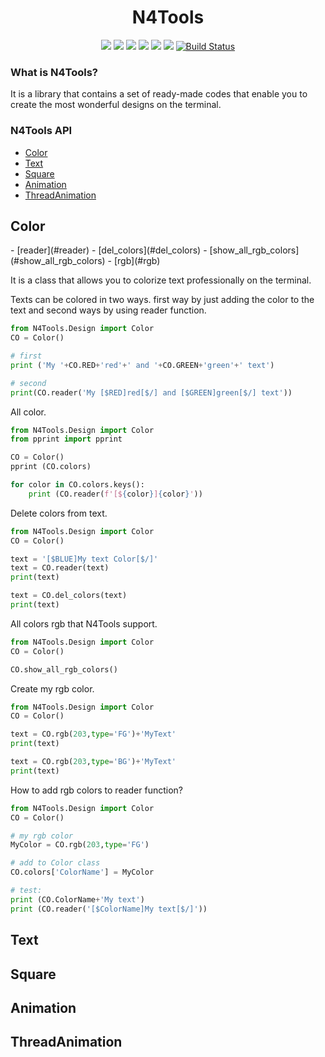 <h1 align="center">N4Tools</h1>
<p align="center">
    <a href=""><img src="https://img.shields.io/cocoapods/l/Cocoapods"></a>
    <a href="https://www.python.org/"><img src="https://img.shields.io/badge/python-3.7|3.8-red.svg"></a>
    <a href=""><img src="https://img.shields.io/pypi/v/N4Tools?label=N4Tools"></a>
    <a href="https://pypi.org/project/python-bidi"><img src="https://img.shields.io/pypi/v/python-bidi?color=darkgreen&label=python-bidi"></a>
    <a href="https://pypi.org/project/pyfiglet"><img src="https://img.shields.io/pypi/v/pyfiglet?color=darkgreen&label=pyfiglet"></a>
    <a href="https://pypi.org/project/arabic_reshaper"><img src="https://img.shields.io/pypi/v/arabic_reshaper?color=darkgreen&label=arabic_reshaper"></a> 
    <a href="https://pepy.tech/project/n4tools"><img alt="Build Status" src="https://pepy.tech/badge/n4tools"></a>
</p>

### What is N4Tools?
It is a library that contains a set of ready-made codes that enable you to create the most wonderful designs on the terminal.

### N4Tools API
 - [Color](#Color)
 - [Text](#Text)
 - [Square](#Square)
 - [Animation](#Animation)
 - [ThreadAnimation](#ThreadAnimation)

<h2 id="Color"> Color </h2>
 - [reader](#reader)
 - [del_colors](#del_colors)
 - [show_all_rgb_colors](#show_all_rgb_colors)
 - [rgb](#rgb)

It is a class that allows you to colorize text professionally on the terminal.

<div id="reader"> </div>
Texts can be colored in two ways.
first way by just adding the color to the text and second ways by using reader function.

```python
from N4Tools.Design import Color
CO = Color()

# first
print ('My '+CO.RED+'red'+' and '+CO.GREEN+'green'+' text')

# second
print(CO.reader('My [$RED]red[$/] and [$GREEN]green[$/] text'))
```
All color.
```python
from N4Tools.Design import Color
from pprint import pprint

CO = Color()
pprint (CO.colors)

for color in CO.colors.keys():
    print (CO.reader(f'[${color}]{color}'))
```

<div id="del_colors"> </div>
Delete colors from text.

```python
from N4Tools.Design import Color
CO = Color()

text = '[$BLUE]My text Color[$/]'
text = CO.reader(text)
print(text)

text = CO.del_colors(text)
print(text)
```
<div id="show_all_rgb_colors"> </div>
All colors rgb that N4Tools support.

```python
from N4Tools.Design import Color
CO = Color()

CO.show_all_rgb_colors()
```

<div id="rgb"> </div>
Create my rgb color.

```python
from N4Tools.Design import Color
CO = Color()

text = CO.rgb(203,type='FG')+'MyText'
print(text)

text = CO.rgb(203,type='BG')+'MyText'
print(text)
```
How to add rgb colors to reader function?
```python
from N4Tools.Design import Color
CO = Color()

# my rgb color
MyColor = CO.rgb(203,type='FG')

# add to Color class
CO.colors['ColorName'] = MyColor

# test:
print (CO.ColorName+'My text')
print (CO.reader('[$ColorName]My text[$/]'))
```

<h2 id="Text"> Text </h2>
<h2 id="Square"> Square </h2>
<h2 id="Animation"> Animation </h2>
<h2 id="ThreadAnimation"> ThreadAnimation </h2>


<!-- ![Screenshot 2020-11-18 124019](https://user-images.githubusercontent.com/56244233/99627674-0de9ee00-2a35-11eb-8baf-16499800f9de.jpg) -->
